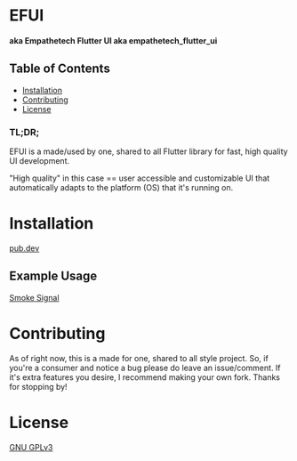 # EFUI
#### aka Empathetech Flutter UI aka empathetech_flutter_ui

## Table of Contents

* [Installation](#Installation)
* [Contributing](#Contributing)
* [License](#License)

### TL;DR;

EFUI is a made/used by one, shared to all Flutter library for fast, high quality UI development. 

"High quality" in this case == user accessible and customizable UI that automatically adapts to the platform (OS) that it's running on.

# Installation

[pub.dev](https://pub.dev/packages/empathetech_flutter_ui/install)

## Example Usage

[Smoke Signal](https://github.com/Empathetech-LLC/smoke_signal)

# Contributing

As of right now, this is a made for one, shared to all style project. So, if you're a consumer and notice a bug please do leave an issue/comment. If it's extra features you desire, I recommend making your own fork. Thanks for stopping by!

# License

[GNU GPLv3](LICENSE)